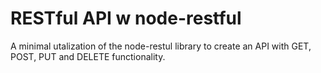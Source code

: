 # RESTful API w node-restful
A minimal utalization of the node-restul library to create an API with GET, POST, PUT and DELETE functionality. 
